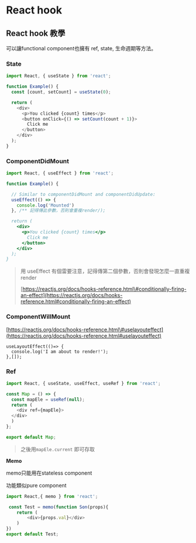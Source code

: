 # React hook



## React hook 教學

可以讓functional component也擁有 ref, state, 生命週期等方法。

### State

```javascript
import React, { useState } from 'react';

function Example() {
  const [count, setCount] = useState(0);

  return (
    <div>
      <p>You clicked {count} times</p>
      <button onClick={() => setCount(count + 1)}>
        Click me
      </button>
    </div>
  );
}
```

### ComponentDidMount

```javascript
import React, { useEffect } from 'react';

function Example() {

  // Similar to componentDidMount and componentDidUpdate:
  useEffect(() => {
    console.log('Mounted')
  }, /** 記得傳此參數，否則會重複render/);

  return (
    <div>
      <p>You clicked {count} times</p>
        Click me
      </button>
    </div>
  );
}
```

> 用 useEffect 有個雷要注意，記得傳第二個參數，否則會發現怎麼一直重複render
>
> [https://reactjs.org/docs/hooks-reference.html\#conditionally-firing-an-effect](https://reactjs.org/docs/hooks-reference.html#conditionally-firing-an-effect)

### ComponentWillMount

[https://reactjs.org/docs/hooks-reference.html\#uselayouteffect](https://reactjs.org/docs/hooks-reference.html#uselayouteffect)

```text
useLayoutEffect(()=> {
  console.log('I am about to render!');
},[]);
```

### Ref

```javascript
import React, { useState, useEffect, useRef } from 'react';

const Map = () => {
  const mapEle = useRef(null);
  return (
    <div ref={mapEle}>
  </div>
  )
};

export default Map;
```

> 之後用`mapEle.current` 即可存取

**Memo**

memo只能用在stateless component

功能類似pure component

```javascript
import React,{ memo } from 'react';

 const Test = memo(function Son(props){
    return (
        <div>{props.val}</div>
    )
})
export default Test;
```

